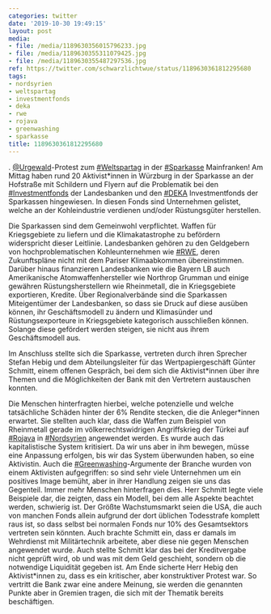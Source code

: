 ```yaml
---
categories: twitter
date: '2019-10-30 19:49:15'
layout: post
media:
- file: /media/1189630356015796233.jpg
- file: /media/1189630355311079425.jpg
- file: /media/1189630355487297536.jpg
ref: https://twitter.com/schwarzlichtwue/status/1189630361812295680
tags:
- nordsyrien
- weltspartag
- investmentfonds
- deka
- rwe
- rojava
- greenwashing
- sparkasse
title: 1189630361812295680
---
```

. [@Urgewald](https://twitter.com/Urgewald)-Protest zum [#Weltspartag](/t/weltspartag) in der [#Sparkasse](/t/sparkasse) Mainfranken! 
Am Mittag haben rund 20 Aktivist\*innen in Würzburg in der Sparkasse an der Hofstraße mit Schildern und Flyern auf die Problematik bei den [#Investmentfonds](/t/investmentfonds) der Landesbanken und den [#DEKA](/t/deka) Investmentfonds der Sparkassen hingewiesen.
In diesen Fonds sind Unternehmen gelistet, welche an der Kohleindustrie verdienen und/oder Rüstungsgüter herstellen.



Die Sparkassen sind dem Gemeinwohl verpflichtet. Waffen für Kriegsgebiete zu liefern und die Klimakatastrophe zu befördern widerspricht dieser Leitlinie.
Landesbanken gehören zu den Geldgebern von hochproblematischen Kohleunternehmen wie [#RWE](/t/rwe), deren Zukunftspläne nicht mit dem Pariser Klimaabkommen übereinstimmen.
Darüber hinaus finanzieren Landesbanken wie die Bayern LB auch Amerikanische Atomwaffenhersteller wie Northrop Grumman und einige gewähren Rüstungsherstellern wie Rheinmetall, die in Kriegsgebiete exportieren, Kredite.
Über Regionalverbände sind die Sparkassen Miteigentümer der Landesbanken, so dass sie Druck auf diese ausüben können, ihr Geschäftsmodell zu ändern und Klimasünder und Rüstungsexporteure in Kriegsgebiete kategorisch ausschließen können.
Solange diese gefördert werden steigen, sie nicht aus ihrem Geschäftsmodell aus.



Im Anschluss stellte sich die Sparkasse, vertreten durch ihren Sprecher Stefan Hebig und dem Abteilungsleiter für das Wertpapiergeschäft Günter Schmitt, einem offenen Gespräch, 
 bei dem sich die Aktivist\*innen über ihre Themen und die Möglichkeiten der Bank mit den Vertretern austauschen konnten.



Die Menschen hinterfragten hierbei, welche potenzielle und welche tatsächliche Schäden hinter der 6% Rendite stecken, die die Anleger\*innen erwartet.
Sie stellten auch klar, dass die Waffen zum Beispiel von Rheinmetall gerade im völkerrechtswidrigen Angriffskrieg der Türkei auf [#Rojava](/t/rojava) in [#Nordsyrien](/t/nordsyrien) angewendet werden.
Es wurde auch das kapitalistische System kritisiert. Da wir uns aber in ihm bewegen, müsse eine Anpassung erfolgen, bis wir das System überwunden haben, so eine Aktivistin.
Auch die [#Greenwashing](/t/greenwashing)-Argumente der Branche wurden von einem Aktivisten aufgegriffen: so sind sehr viele Unternehmen um ein positives Image bemüht, aber in ihrer Handlung zeigen sie uns das Gegenteil. Immer mehr Menschen hinterfragen dies.
Herr Schmitt legte viele Beispiele dar, die zeigten, dass ein Modell, bei dem alle Aspekte beachtet werden, schwierig ist. Der Größte Wachstumsmarkt seien die USA, die auch von manchen Fonds allein aufgrund der dort üblichen Todesstrafe komplett raus ist,  so dass selbst bei normalen Fonds nur 10% des Gesamtsektors vertreten sein könnten. Auch brachte Schmitt ein, dass er damals im Wehrdienst mit Militärtechnik arbeitete, aber diese nie gegen Menschen angewendet wurde.
Auch stellte Schmitt klar das bei der Kreditvergabe nicht geprüft wird, ob und was mit dem Geld geschieht, sondern ob die notwendige Liquidität gegeben ist.
Am Ende sicherte Herr Hebig den Aktivist\*innen zu, dass es ein kritischer, aber konstruktiver Protest war. So vertritt die Bank zwar eine andere Meinung, sie werden die genannten Punkte aber in Gremien tragen, die sich mit der Thematik bereits beschäftigen.